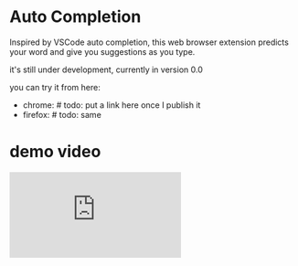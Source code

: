 # Auto Completion

Inspired by VSCode auto completion, this web browser extension predicts your word and give you suggestions as you type.

it's still under development, currently in version 0.0

you can try it from here: 
* chrome: # todo: put a link here once I publish it
* firefox: # todo: same

# demo video

<iframe src="https://www.youtube.com/watch?v=CGOTQOpg1-o" frameborder="0" allow="accelerometer; autoplay; clipboard-write; encrypted-media; gyroscope; picture-in-picture" allowfullscreen></iframe>